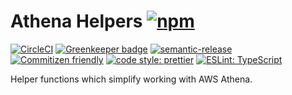 # Athena Helpers [![npm](https://img.shields.io/badge/npm-%40bifravst%2Fathena--helpers-blue.svg)](https://www.npmjs.com/package/@bifravst/athena-helpers)

[![CircleCI](https://circleci.com/gh/bifravst/athena-helpers/tree/saga.svg?style=svg)](https://circleci.com/gh/bifravst/athena-helpers/tree/saga)
[![Greenkeeper badge](https://badges.greenkeeper.io/bifravst/athena-helpers.svg)](https://greenkeeper.io/)
[![semantic-release](https://img.shields.io/badge/%20%20%F0%9F%93%A6%F0%9F%9A%80-semantic--release-e10079.svg)](https://github.com/semantic-release/semantic-release)
[![Commitizen friendly](https://img.shields.io/badge/commitizen-friendly-brightgreen.svg)](http://commitizen.github.io/cz-cli/)
[![code style: prettier](https://img.shields.io/badge/code_style-prettier-ff69b4.svg)](https://github.com/prettier/prettier/)
[![ESLint: TypeScript](https://img.shields.io/badge/ESLint-TypeScript-blue.svg)](https://github.com/typescript-eslint/typescript-eslint)

Helper functions which simplify working with AWS Athena.